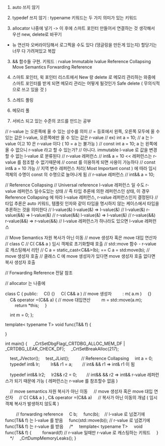 1. auto 쓰지 않기 

2. typedef 쓰지 않기
 : typename 키워드는 두 가지 의미가 있는 키워드

2. allocator 나중에 넣기 
 -> 이 후에 스마트 포인터 만들어서 연결하는 것 생각해서 우선 new, delete로 바꾸기
 + 뉴 연산자 오버라이딩해서 로그찍을 수도 있다 (댕글링을 만든게 있는지)
 할당기는 너무 다 가려져있고 복잡

3. && 함수들 구현. 키워드 :
rvalue
Immutable lvalue
Reference Collapsing
Move Semantics
Forwarding Reference

4. 스마트 포인터, 윅 포인터
 리스트에서 New 랑 delete 로 메모리 관리하는 와중에 스마트 포인터를 받게 되면 메모리 관리는 어떻게 될것인가 
 Safe delete ( 무의식적으로 쓰고 있을 것 )

5. 스레드 풀링
6. 메모리 풀 
7. 서비스 되고 있는 수준의 코드를 만드는 공부


// r-value 는 오른쪽에 올 수 있는 상수를 의미
// = 등호에서 왼쪽, 오른쪽 모두에 올 수 있는 값은 l-value, 오른쪽에만 올 수 있는 값은 r-value
// ex) int a = 10;
// a 는 l-value 이고 10 은 r-value 이다 ( 10 = a 는 불가능 )
// const int a = 10; a 는 왼쪽에 올 수 없으니 r-value 라고 할 수 있는가? 
// 아니다.  immutable l-value 로 값을 변경할 수 없는 l-value 로 분류된다
// r-value 레퍼런스
// int& a = 10 << 레퍼런스는 r-value 를 참조할 수 없기때문에
// const 를 이용하게 되면 사용이 가능하다
// const int& a = 10 가능
// 지역 변수 레퍼런스 처리( Most Important const ) 에 따라 임시 객체의 수명이 const 의 수명으로 늘어나게 됨
// r-value 레퍼런스
// int&& a = 10;

// Reference Collapsing
// Universal reference l-value 레퍼런스 일 수도 r-value 레퍼런스 일수도있는 상태
// 즉 타입 추론에 의한 레퍼런스인 상태, 이 경우 Reference Collapsing 에 따라 l-value 레퍼런스, r-value 레퍼런스인지 결정된다
// 타입 추론은 auto 키워드, 템플릿 인자와 같이 타입을 명시하지 않는 케이스에서 타입을 추론하는 것을 의미한다
// l-value(&) l-value(&) => l-value(&)
// l-value(&) r-value(&&) => l-value(&)
// r-value(&&) l-value(&) => l-value(&)
// r-value(&&) r-value(&&) => r-value(&&)
// l-value 레퍼런스가 하나라도 있으면 l-value 레퍼런스

// Move Semantics 자원 복사가 아닌 이동
// move 생성자 혹은 move 대입 연산자
// class C
// C( C&& a ) 임시 객체로 초기화할때 호출
// std::move 함수 - r-value 로 캐스팅해서 리턴
// C a = static_cast<C&&>(b); == C a = std:move(b); // move 생성자 호출
// 클래스 C 에 move 생성자가 있다면 move 생성자 호출 없다면 복사 생성자 호출

// Forwarding Reference 전달 참조

// allocator 는 나중에

class C {
public:
    C() {}
    C( C&& a ) // move 생성자
        : m( a.m )
    {}
    C& operator =(C&& a) { // move 대입연산
        m = std::move(a.m);
        return *this;
    }

    int m = 0;
};

template< typename T>
void func(T&& f) {

}

int main()
{
    _CrtSetDbgFlag(_CRTDBG_ALLOC_MEM_DF | _CRTDBG_LEAK_CHECK_DF);
    _CrtSetBreakAlloc(217);

    test_JVector();
    test_JList();
    
    // Reference Collapsing
    int a = 0;
    typedef int& lr;    
    lr&& r1 = a;        // int& && r1 => int& r1 이 됨

    typedef int&& lr2;
    lr2&& r2 = 0;        // int&& && r2 => int&& r-value 레퍼런스가 되기 때문에 가능 ( 레퍼런스는 r-value 를 참조할수 없음 )

    // move semantics 자원 복사가 아닌 이동
    // move 생성자 혹은 move 대입 연산자
    // C( C&& a ) , C& operator =(C&& a)
    // 복사가 아닌 이동의 개념 ( 임시객체 복사가 발생하지 않도록 )

    
    // forwarding reference
    C b;
    func(b);    // l-value 로 넘겼기에 func(T&& f) 는 l-value 를 받음
    func(std::move(b)); // r-value 로 넘겼기에 func(T&& f) 는 r-value 를 받음
    /*
    template< typename T>
    void func(T&& f) {
        forward<T>(f) // r-value 일때만 r-value 로 캐스팅하는 키워드
    }
    */
    _CrtDumpMemoryLeaks();
}